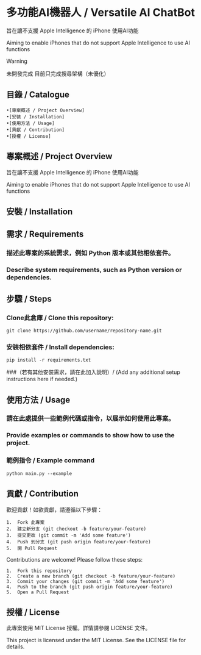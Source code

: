 # 多功能AI機器人 / Versatile AI ChatBot

旨在讓不支援 Apple Intelligence 的 iPhone 使用AI功能

Aiming to enable iPhones that do not support Apple Intelligence to use AI functions

> [!WARNING]
> 未開發完成
> 目前只完成搜尋架構（未優化）

## 目錄 / Catalogue
	•[專案概述 / Project Overview]
	•[安裝 / Installation]
	•[使用方法 / Usage]
	•[貢獻 / Contribution]
	•[授權 / License]

## 專案概述 / Project Overview

旨在讓不支援 Apple Intelligence 的 iPhone 使用AI功能

Aiming to enable iPhones that do not support Apple Intelligence to use AI functions

## 安裝 / Installation

## 需求 / Requirements

### 描述此專案的系統需求，例如 Python 版本或其他相依套件。
### Describe system requirements, such as Python version or dependencies.

## 步驟 / Steps

### Clone此倉庫 / Clone this repository:

	git clone https://github.com/username/repository-name.git

### 安裝相依套件 / Install dependencies:

	pip install -r requirements.txt

###（若有其他安裝需求，請在此加入說明）/ (Add any additional setup instructions here if needed.)

## 使用方法 / Usage

### 請在此處提供一些範例代碼或指令，以展示如何使用此專案。

### Provide examples or commands to show how to use the project.

### 範例指令 / Example command
	python main.py --example

## 貢獻 / Contribution

歡迎貢獻！如欲貢獻，請遵循以下步驟：

	1.	Fork 此專案
	2.	建立新分支 (git checkout -b feature/your-feature)
	3.	提交更改 (git commit -m 'Add some feature')
	4.	Push 到分支 (git push origin feature/your-feature)
	5.	開 Pull Request

Contributions are welcome! Please follow these steps:

	1.	Fork this repository
	2.	Create a new branch (git checkout -b feature/your-feature)
	3.	Commit your changes (git commit -m 'Add some feature')
	4.	Push to the branch (git push origin feature/your-feature)
	5.	Open a Pull Request

## 授權 / License

此專案使用 MIT License 授權。詳情請參閱 LICENSE 文件。

This project is licensed under the MIT License. See the LICENSE file for details.

